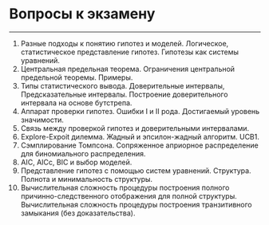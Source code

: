 # Вопросы к экзамену
***
1. Разные подходы к понятию гипотез и моделей. Логическое, статистическое представление гипотез. Гипотезы как системы уравнений.
2. Центральная предельная теорема. Ограничения центральной предельной теоремы. Примеры. 
3. Типы статистического вывода. Доверительные интервалы, Предсказательные интервалы. Построение доверительного интервала на основе бутстрепа.
4. Аппарат проверки гипотез. Ошибки I и II рода. Достигаемый уровень значимости. 
5. Связь между проверкой гипотез и доверительными интервалами.
6. Explore-Expoit дилемма. Жадный и эпсилон-жадный алгоритм. UCB1.
7. Сэмплирование Томпсона. Сопряженное априорное распределение для биномиального распределения.
8. AIC, AICc, BIC и выбор моделей.
9. Представление гипотез с помощью систем уравнений. Структура. Полнота и минимальность структуры.
10. Вычислительная сложность процедуры построения полного причинно-следственного отображения для полной структуры. 
Вычислительная сложность процедуры построения транзитивного замыкания (без доказательства).
